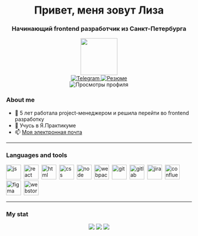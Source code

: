 <div id="header" align="center">
	<h1>Привет, меня зовут Лиза</h1>
	<h3>Начинающий frontend разработчик из Санкт-Петербурга</h3>
  <img src="https://media.giphy.com/media/RN8FdaB6T1bkkI5n4I/giphy.gif" width="100"/>
</div>

<div id="social" align="center">
  <a href="https://t.me/liza_petkova">
    <img src="https://img.shields.io/badge/Telegram-blue?style=for-the-badge&logo=telegram&logoColor=white" alt="Telegram"/>
  </a>
  <a href="https://spb.hh.ru/resume/059f8505ff0bcf88300039ed1f646338355a77">
    <img src="https://img.shields.io/badge/HeadHunter-red?style=for-the-badge&logo=hh&logoColor=white" alt="Резюме"/>
  </a>
</div>

<div id="counter" align="center">
  <img src="https://komarev.com/ghpvc/?username=lizapetkova&style=flat-square&color=blue" alt="Просмотры профиля"/>
</div>

### About me

- 📝 5 лет работала project-менеджером и решила перейти во frontend разработку
- 🌱 Учусь в Я.Практикуме
- 📫 [Моя электронная почта](mailto:lizapetkova@yandex.ru)

---

### Languages and tools

<img src="https://cdn.jsdelivr.net/gh/devicons/devicon/icons/javascript/javascript-original.svg" title="js" width="40" height="40"/>&nbsp;
<img src="https://cdn.jsdelivr.net/gh/devicons/devicon/icons/react/react-original.svg" title="react" width="40" height="40"/>&nbsp;
<img src="https://cdn.jsdelivr.net/gh/devicons/devicon/icons/html5/html5-original.svg" title="html" width="40" height="40"/>&nbsp;
<img src="https://cdn.jsdelivr.net/gh/devicons/devicon/icons/css3/css3-original.svg" title="css" width="40" height="40"/>&nbsp;
<img src="https://cdn.jsdelivr.net/gh/devicons/devicon/icons/nodejs/nodejs-original.svg" title="node" width="40" height="40"/>&nbsp;
<img src="https://cdn.jsdelivr.net/gh/devicons/devicon/icons/webpack/webpack-original.svg" title="webpack" width="40" height="40"/>&nbsp;
<img src="https://cdn.jsdelivr.net/gh/devicons/devicon/icons/git/git-plain.svg" title="git" width="40" height="40"/>&nbsp;
<img src="https://cdn.jsdelivr.net/gh/devicons/devicon/icons/gitlab/gitlab-original.svg" title="gitlab" width="40" height="40"/>&nbsp;
<img src="https://cdn.jsdelivr.net/gh/devicons/devicon/icons/jira/jira-original.svg" title="jira" width="40" height="40"/>&nbsp;
<img src="https://cdn.jsdelivr.net/gh/devicons/devicon/icons/confluence/confluence-original.svg" title="confluence" width="40" height="40"/>&nbsp;
<img src="https://cdn.jsdelivr.net/gh/devicons/devicon/icons/figma/figma-original.svg" title="figma" width="40" height="40"/>&nbsp;
<img src="https://cdn.jsdelivr.net/gh/devicons/devicon/icons/webstorm/webstorm-original.svg" title="webstorm" width="40" height="40"/>&nbsp;
<!--<img src="https://cdn.jsdelivr.net/gh/devicons/devicon/icons/typescript/typescript-original.svg" title="typescript" width="40" height="40"/>&nbsp;-->
<!--<img src="https://cdn.jsdelivr.net/gh/devicons/devicon/icons/redux/redux-original.svg" title="redux" width="40" height="40"/>&nbsp;-->

---    

### My stat
<div id="stat" align="center">
	<img src="https://github-profile-summary-cards.vercel.app/api/cards/profile-details?username=lizapetkova"/>
	<img src="https://github-profile-summary-cards.vercel.app/api/cards/most-commit-language?username=lizapetkova"/>
	<img src="https://github-profile-summary-cards.vercel.app/api/cards/stats?username=lizapetkova"/>
</div>

